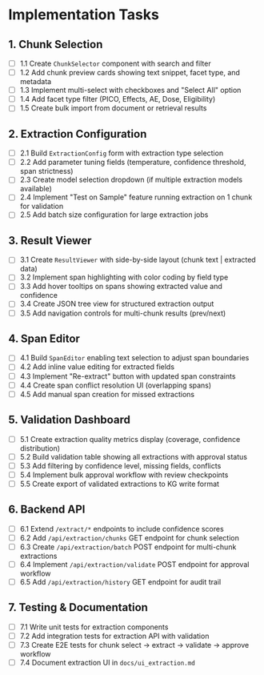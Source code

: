 # Implementation Tasks

## 1. Chunk Selection

- [ ] 1.1 Create `ChunkSelector` component with search and filter
- [ ] 1.2 Add chunk preview cards showing text snippet, facet type, and metadata
- [ ] 1.3 Implement multi-select with checkboxes and "Select All" option
- [ ] 1.4 Add facet type filter (PICO, Effects, AE, Dose, Eligibility)
- [ ] 1.5 Create bulk import from document or retrieval results

## 2. Extraction Configuration

- [ ] 2.1 Build `ExtractionConfig` form with extraction type selection
- [ ] 2.2 Add parameter tuning fields (temperature, confidence threshold, span strictness)
- [ ] 2.3 Create model selection dropdown (if multiple extraction models available)
- [ ] 2.4 Implement "Test on Sample" feature running extraction on 1 chunk for validation
- [ ] 2.5 Add batch size configuration for large extraction jobs

## 3. Result Viewer

- [ ] 3.1 Create `ResultViewer` with side-by-side layout (chunk text | extracted data)
- [ ] 3.2 Implement span highlighting with color coding by field type
- [ ] 3.3 Add hover tooltips on spans showing extracted value and confidence
- [ ] 3.4 Create JSON tree view for structured extraction output
- [ ] 3.5 Add navigation controls for multi-chunk results (prev/next)

## 4. Span Editor

- [ ] 4.1 Build `SpanEditor` enabling text selection to adjust span boundaries
- [ ] 4.2 Add inline value editing for extracted fields
- [ ] 4.3 Implement "Re-extract" button with updated span constraints
- [ ] 4.4 Create span conflict resolution UI (overlapping spans)
- [ ] 4.5 Add manual span creation for missed extractions

## 5. Validation Dashboard

- [ ] 5.1 Create extraction quality metrics display (coverage, confidence distribution)
- [ ] 5.2 Build validation table showing all extractions with approval status
- [ ] 5.3 Add filtering by confidence level, missing fields, conflicts
- [ ] 5.4 Implement bulk approval workflow with review checkpoints
- [ ] 5.5 Create export of validated extractions to KG write format

## 6. Backend API

- [ ] 6.1 Extend `/extract/*` endpoints to include confidence scores
- [ ] 6.2 Add `/api/extraction/chunks` GET endpoint for chunk selection
- [ ] 6.3 Create `/api/extraction/batch` POST endpoint for multi-chunk extractions
- [ ] 6.4 Implement `/api/extraction/validate` POST endpoint for approval workflow
- [ ] 6.5 Add `/api/extraction/history` GET endpoint for audit trail

## 7. Testing & Documentation

- [ ] 7.1 Write unit tests for extraction components
- [ ] 7.2 Add integration tests for extraction API with validation
- [ ] 7.3 Create E2E tests for chunk select → extract → validate → approve workflow
- [ ] 7.4 Document extraction UI in `docs/ui_extraction.md`
